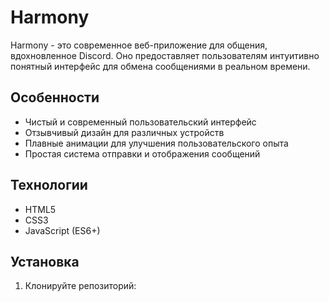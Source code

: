 # Harmony

Harmony - это современное веб-приложение для общения, вдохновленное Discord. Оно предоставляет пользователям интуитивно понятный интерфейс для обмена сообщениями в реальном времени.

## Особенности

- Чистый и современный пользовательский интерфейс
- Отзывчивый дизайн для различных устройств
- Плавные анимации для улучшения пользовательского опыта
- Простая система отправки и отображения сообщений

## Технологии

- HTML5
- CSS3
- JavaScript (ES6+)

## Установка

1. Клонируйте репозиторий:
